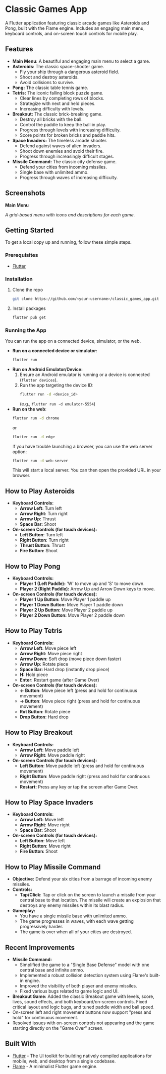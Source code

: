 # Classic Games App

A Flutter application featuring classic arcade games like Asteroids and Pong, built with the Flame engine. Includes an engaging main menu, keyboard controls, and on-screen touch controls for mobile play.

## Features

*   **Main Menu:** A beautiful and engaging main menu to select a game.
*   **Asteroids:** The classic space-shooter game.
    *   Fly your ship through a dangerous asteroid field.
    *   Shoot and destroy asteroids.
    *   Avoid collisions to survive.
*   **Pong:** The classic table tennis game.
*   **Tetris:** The iconic falling block puzzle game.
    *   Clear lines by completing rows of blocks.
    *   Strategize with next and held pieces.
    *   Increasing difficulty with levels.
*   **Breakout:** The classic brick-breaking game.
    *   Destroy all bricks with the ball.
    *   Control the paddle to keep the ball in play.
    *   Progress through levels with increasing difficulty.
    *   Score points for broken bricks and paddle hits.
*   **Space Invaders:** The timeless arcade shooter.
    *   Defend against waves of alien invaders.
    *   Shoot down enemies and avoid their fire.
    *   Progress through increasingly difficult stages.
*   **Missile Command:** The classic city defense game.
    *   Defend your cities from incoming missiles.
    *   Single base with unlimited ammo.
    *   Progress through waves of increasing difficulty.

## Screenshots

**Main Menu**

*A grid-based menu with icons and descriptions for each game.*

## Getting Started

To get a local copy up and running, follow these simple steps.

### Prerequisites

*   [Flutter](https://flutter.dev/docs/get-started/install)

### Installation

1.  Clone the repo
    ```sh
    git clone https://github.com/<your-username>/classic_games_app.git
    ```
2.  Install packages
    ```sh
    flutter pub get
    ```

### Running the App

You can run the app on a connected device, simulator, or the web.

*   **Run on a connected device or simulator:**
    ```sh
    flutter run
    ```
*   **Run on Android Emulator/Device:**
    1.  Ensure an Android emulator is running or a device is connected (`flutter devices`).
    2.  Run the app targeting the device ID:
        ```sh
        flutter run -d <device_id>
        ```
        (e.g., `flutter run -d emulator-5554`)
*   **Run on the web:**
    ```sh
    flutter run -d chrome
    ```
    or
    ```sh
    flutter run -d edge
    ```
    If you have trouble launching a browser, you can use the web server option:
    ```sh
    flutter run -d web-server
    ```
    This will start a local server. You can then open the provided URL in your browser.

## How to Play Asteroids

*   **Keyboard Controls:**
    *   **Arrow Left:** Turn left
    *   **Arrow Right:** Turn right
    *   **Arrow Up:** Thrust
    *   **Space Bar:** Shoot
*   **On-screen Controls (for touch devices):**
    *   **Left Button:** Turn left
    *   **Right Button:** Turn right
    *   **Thrust Button:** Thrust
    *   **Fire Button:** Shoot

## How to Play Pong

*   **Keyboard Controls:**
    *   **Player 1 (Left Paddle):** 'W' to move up and 'S' to move down.
    *   **Player 2 (Right Paddle):** Arrow Up and Arrow Down keys to move.
*   **On-screen Controls (for touch devices):**
    *   **Player 1 Up Button:** Move Player 1 paddle up
    *   **Player 1 Down Button:** Move Player 1 paddle down
    *   **Player 2 Up Button:** Move Player 2 paddle up
    *   **Player 2 Down Button:** Move Player 2 paddle down

## How to Play Tetris

*   **Keyboard Controls:**
    *   **Arrow Left:** Move piece left
    *   **Arrow Right:** Move piece right
    *   **Arrow Down:** Soft drop (move piece down faster)
    *   **Arrow Up:** Rotate piece
    *   **Space Bar:** Hard drop (instantly drop piece)
    *   **H:** Hold piece
    *   **Enter:** Restart game (after Game Over)
*   **On-screen Controls (for touch devices):**
    *   **<- Button:** Move piece left (press and hold for continuous movement)
    *   **-> Button:** Move piece right (press and hold for continuous movement)
    *   **Rot Button:** Rotate piece
    *   **Drop Button:** Hard drop

## How to Play Breakout

*   **Keyboard Controls:**
    *   **Arrow Left:** Move paddle left
    *   **Arrow Right:** Move paddle right
*   **On-screen Controls (for touch devices):**
    *   **Left Button:** Move paddle left (press and hold for continuous movement)
    *   **Right Button:** Move paddle right (press and hold for continuous movement)
    *   **Restart:** Press any key or tap the screen after Game Over.

## How to Play Space Invaders

*   **Keyboard Controls:**
    *   **Arrow Left:** Move left
    *   **Arrow Right:** Move right
    *   **Space Bar:** Shoot
*   **On-screen Controls (for touch devices):**
    *   **Left Button:** Move left
    *   **Right Button:** Move right
    *   **Fire Button:** Shoot

## How to Play Missile Command

*   **Objective:** Defend your six cities from a barrage of incoming enemy missiles.
*   **Controls:**
    *   **Tap/Click:** Tap or click on the screen to launch a missile from your central base to that location. The missile will create an explosion that destroys any enemy missiles within its blast radius.
*   **Gameplay:**
    *   You have a single missile base with unlimited ammo.
    *   The game progresses in waves, with each wave getting progressively harder.
    *   The game is over when all of your cities are destroyed.

## Recent Improvements

*   **Missile Command:**
    *   Simplified the game to a "Single Base Defense" model with one central base and infinite ammo.
    *   Implemented a robust collision detection system using Flame's built-in engine.
    *   Improved the visibility of both player and enemy missiles.
    *   Fixed various bugs related to game logic and UI.
*   **Breakout Game:** Added the classic Breakout game with levels, score, lives, sound effects, and both keyboard/on-screen controls. Fixed critical layout and logic bugs, and tuned paddle width and ball speed.
*   On-screen left and right movement buttons now support "press and hold" for continuous movement.
*   Resolved issues with on-screen controls not appearing and the game starting directly on the "Game Over" screen.

## Built With

*   [Flutter](https://flutter.dev/) - The UI toolkit for building natively compiled applications for mobile, web, and desktop from a single codebase.
*   [Flame](https://flame-engine.org/) - A minimalist Flutter game engine.
